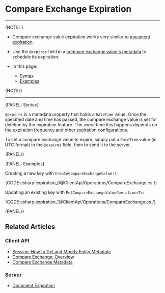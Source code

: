 ﻿# Compare Exchange Expiration
---

{NOTE: }

* Compare exchange value expiration works very similar to [document expiration](../../../server/extensions/expiration).  

* Use the `@expires` field in a [compare exchange value's metadata](../../../client-api/operations/compare-exchange/compare-exchange-metadata) to schedule its expiration.  

* In this page:
  * [Syntax](../../../client-api/operations/compare-exchange/compare-exchange-expiration#syntax)
  * [Examples](../../../client-api/operations/compare-exchange/compare-exchange-expiration#examples)

{NOTE/}

---

{PANEL: Syntax}

`@expires` is a metadata property that holds a `DateTime` value. Once the 
specified date and time has passed, the compare exchange value is set for 
deletion by the expiration feature. The _exact_ time this happens depends 
on the expiration frequency and other 
[expiration configurations](../../../server/extensions/expiration#configuring-the-expiration-feature).  

To set a compare exchange value to expire, simply put a `DateTime` value 
(in UTC format) in the `@expires` field, then to send it to the server.  

{PANEL/}

{PANEL: Examples}

Creating a new key with `CreateCompareExchangeValue()`:

{CODE:csharp expiration_0@ClientApi/Operations/CompareExchange.cs /}

Updating an existing key with `PutCompareExchangeValueOperation<T>`:

{CODE:csharp expiration_1@ClientApi/Operations/CompareExchange.cs /}

{PANEL/}

## Related Articles

### Client API
- [Session: How to Get and Modify Entity Metadata](../../../client-api/session/how-to/get-and-modify-entity-metadata)
- [Compare Exchange: Overview](../../../client-api/operations/compare-exchange/overview)
- [Compare Exchange Metadata](../../../client-api/operations/compare-exchange/compare-exchange-metadata)

### Server
- [Document Expiration](../../../server/extensions/expiration)

